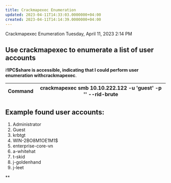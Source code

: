 ```yaml
---
title: Crackmapexec Enumeration
updated: 2023-04-11T14:33:03.0000000+04:00
created: 2023-04-11T14:14:39.0000000+04:00
---
```


Crackmapexec Enumeration
Tuesday, April 11, 2023
2:14 PM
## Use crackmapexec to enumerate a list of user accounts
if**IPC\$**share is accessible, indicating that I could perform user enumeration with**crackmapexec**.

| Command | crackmapexec smb 10.10.222.122 -u 'guest' -p '' --rid-brute |
|---------|-------------------------------------------------------------|

## Example found user accounts:

1.  Administrator
2.  Guest
3.  krbtgt
4.  WIN-2BO8M1OE1M1\$
5.  enterprise-core-vn
6.  a-whitehat
7.  t-skid
8.  j-goldenhand
9.  j-leet

**
